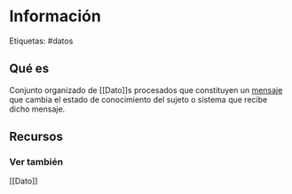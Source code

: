 # Información
Etiquetas: #datos 

## Qué es
Conjunto organizado de [[Dato]]s procesados que constituyen un [mensaje](https://es.wikipedia.org/wiki/Mensaje "Mensaje") que cambia el estado de conocimiento del sujeto o sistema que recibe dicho mensaje.

## Recursos
### Ver también
[[Dato]]